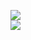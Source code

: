 [![](https://img.shields.io/badge/Made%20With-Github%20Spray-lightgrey.svg?style=for-the-badge&logo=github)](https://github.com/Annihil/github-spray#27352)  
[![](https://i.imgur.com/2DrTn0Z.gif)](https://github.com/Annihil/github-spray)